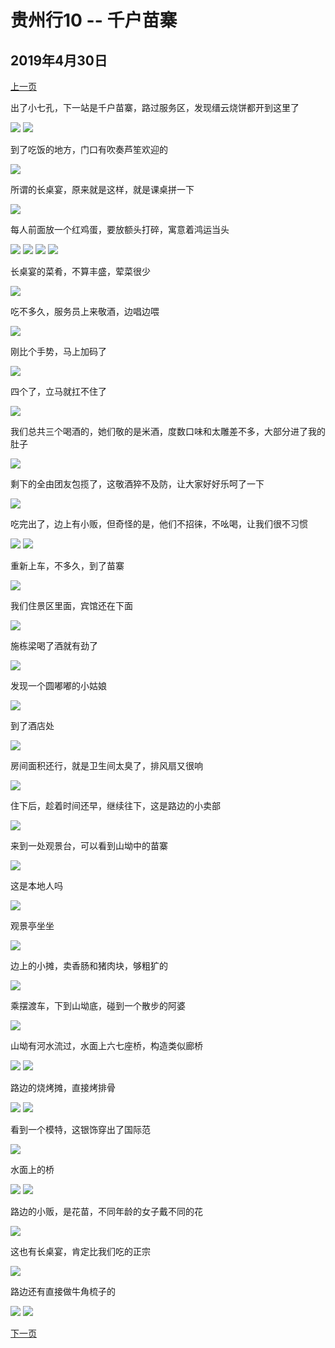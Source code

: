 贵州行10 -- 千户苗寨
=======================

2019年4月30日
-----------------------

[上一页](/2019/04/30/贵州行9.html)

出了小七孔，下一站是千户苗寨，路过服务区，发现缙云烧饼都开到这里了

![]({{site.url}}/assets/blog-images/20190430/1-77.jpg)
![]({{site.url}}/assets/blog-images/20190430/1-78.jpg)

到了吃饭的地方，门口有吹奏芦笙欢迎的

![]({{site.url}}/assets/blog-images/20190430/1-79.jpg)

所谓的长桌宴，原来就是这样，就是课桌拼一下

![]({{site.url}}/assets/blog-images/20190430/1-80.jpg)

每人前面放一个红鸡蛋，要放额头打碎，寓意着鸿运当头

![]({{site.url}}/assets/blog-images/20190430/1-82.jpg)
![]({{site.url}}/assets/blog-images/20190430/1-81.jpg)
![]({{site.url}}/assets/blog-images/20190430/1-84.jpg)
![]({{site.url}}/assets/blog-images/20190430/1-85.jpg)

长桌宴的菜肴，不算丰盛，荤菜很少

![]({{site.url}}/assets/blog-images/20190430/1-86.jpg)

吃不多久，服务员上来敬酒，边唱边喂

![]({{site.url}}/assets/blog-images/20190430/1-87.jpg)

刚比个手势，马上加码了

![]({{site.url}}/assets/blog-images/20190430/1-88.jpg)

四个了，立马就扛不住了

![]({{site.url}}/assets/blog-images/20190430/1-89.jpg)

我们总共三个喝酒的，她们敬的是米酒，度数口味和太雕差不多，大部分进了我的肚子

![]({{site.url}}/assets/blog-images/20190430/1-117.jpg)

剩下的全由团友包揽了，这敬酒猝不及防，让大家好好乐呵了一下

![]({{site.url}}/assets/blog-images/20190430/1-90.jpg)

吃完出了，边上有小贩，但奇怪的是，他们不招徕，不吆喝，让我们很不习惯

![]({{site.url}}/assets/blog-images/20190430/1-91.jpg)
![]({{site.url}}/assets/blog-images/20190430/1-92.jpg)

重新上车，不多久，到了苗寨

![]({{site.url}}/assets/blog-images/20190430/1-94.jpg)

我们住景区里面，宾馆还在下面

![]({{site.url}}/assets/blog-images/20190430/1-95.jpg)

施栋梁喝了酒就有劲了

![]({{site.url}}/assets/blog-images/20190430/1-96.jpg)

发现一个圆嘟嘟的小姑娘

![]({{site.url}}/assets/blog-images/20190430/1-97.jpg)

到了酒店处

![]({{site.url}}/assets/blog-images/20190430/1-98.jpg)

房间面积还行，就是卫生间太臭了，排风扇又很响

![]({{site.url}}/assets/blog-images/20190430/1-99.jpg)

住下后，趁着时间还早，继续往下，这是路边的小卖部

![]({{site.url}}/assets/blog-images/20190430/1-100.jpg)

来到一处观景台，可以看到山坳中的苗寨

![]({{site.url}}/assets/blog-images/20190430/1-101.jpg)

这是本地人吗

![]({{site.url}}/assets/blog-images/20190430/1-102.jpg)

观景亭坐坐

![]({{site.url}}/assets/blog-images/20190430/1-103.jpg)

边上的小摊，卖香肠和猪肉块，够粗犷的

![]({{site.url}}/assets/blog-images/20190430/1-104.jpg)

乘摆渡车，下到山坳底，碰到一个散步的阿婆

![]({{site.url}}/assets/blog-images/20190430/1-105.jpg)

山坳有河水流过，水面上六七座桥，构造类似廊桥

![]({{site.url}}/assets/blog-images/20190430/1-108.jpg)
![]({{site.url}}/assets/blog-images/20190430/1-106.jpg)

路边的烧烤摊，直接烤排骨

![]({{site.url}}/assets/blog-images/20190430/1-113.jpg)
![]({{site.url}}/assets/blog-images/20190430/1-107.jpg)

看到一个模特，这银饰穿出了国际范

![]({{site.url}}/assets/blog-images/20190430/1-109.jpg)

水面上的桥

![]({{site.url}}/assets/blog-images/20190430/1-110.jpg)
![]({{site.url}}/assets/blog-images/20190430/1-111.jpg)

路边的小贩，是花苗，不同年龄的女子戴不同的花

![]({{site.url}}/assets/blog-images/20190430/1-112.jpg)

这也有长桌宴，肯定比我们吃的正宗

![]({{site.url}}/assets/blog-images/20190430/1-114.jpg)

路边还有直接做牛角梳子的

![]({{site.url}}/assets/blog-images/20190430/1-115.jpg)
![]({{site.url}}/assets/blog-images/20190430/1-116.jpg)

[下一页](/2019/05/01/贵州行11.html)
